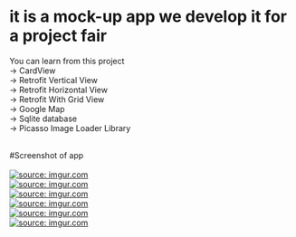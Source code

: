 # it is a mock-up app we develop it for a project fair
You can learn from this project </br>
-> CardView </br>
-> Retrofit Vertical View </br>
-> Retrofit Horizontal View </br>
-> Retrofit With Grid View </br>
-> Google Map </br>
-> Sqlite database </br>
-> Picasso Image Loader Library </br> </br>


#Screenshot of app </br> </br>
<a href="https://imgur.com/RbpsSan"><img src="https://i.imgur.com/RbpsSan.png" title="source: imgur.com" /></a>
</br>
<a href="https://imgur.com/fqZsCT2"><img src="https://i.imgur.com/fqZsCT2.png" title="source: imgur.com" /></a>
</br>
<a href="https://imgur.com/PBy1y8d"><img src="https://i.imgur.com/PBy1y8d.png" title="source: imgur.com" /></a>
</br>
<a href="https://imgur.com/i0IfHgV"><img src="https://i.imgur.com/i0IfHgV.png" title="source: imgur.com" /></a>
</br>
<a href="https://imgur.com/vpIuIBE"><img src="https://i.imgur.com/vpIuIBE.png" title="source: imgur.com" /></a>
</br>
<a href="https://imgur.com/G59EwQN"><img src="https://i.imgur.com/G59EwQN.png" title="source: imgur.com" /></a>
</br>

